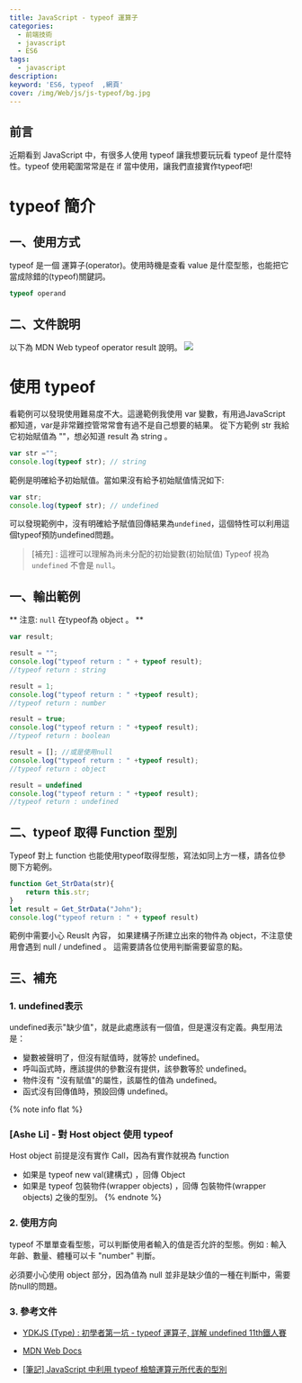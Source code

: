 ```yaml
---
title: JavaScript - typeof 運算子
categories: 
  - 前端技術
  - javascript
  - ES6 
tags: 
  - javascript
description:
keyword: 'ES6, typeof  ,網頁'
cover: /img/Web/js/js-typeof/bg.jpg
---
```


## 前言
近期看到 JavaScript 中，有很多人使用 typeof 讓我想要玩玩看 typeof 是什麼特性。typeof 使用範圍常常是在 if 當中使用，讓我們直接實作typeof吧!

# typeof 簡介
## 一、使用方式
typeof 是一個 運算子(operator)。使用時機是查看 value 是什麼型態，也能把它當成除錯的(typeof)關鍵詞。 
```js
typeof operand
```

## 二、文件說明
以下為 MDN Web typeof operator result 說明。
![](/img/Web/js/js-typeof/typeof_desc.jpg)

# 使用 typeof  
看範例可以發現使用難易度不大。這邊範例我使用 var 變數，有用過JavaScript都知道，var是非常難控管常常會有過不是自己想要的結果。
從下方範例 str 我給它初始賦值為 ""，想必知道 result 為 string 。 
```js
var str ="";
console.log(typeof str); // string
```
範例是明確給予初始賦值。當如果沒有給予初始賦值情況如下:

```js
var str;
console.log(typeof str); // undefined
```
可以發現範例中，沒有明確給予賦值回傳結果為```undefined```，這個特性可以利用這個typeof預防undefined問題。
> [補充] : 這裡可以理解為尚未分配的初始變數(初始賦值) Typeof 視為 ```undefined``` 不會是 ```null```。


## 一、輸出範例
** 注意: ```null``` 在typeof為 object 。 ** 
```js
var result;

result = "";
console.log("typeof return : " + typeof result);
//typeof return : string

result = 1;
console.log("typeof return : " +typeof result);
//typeof return : number

result = true;
console.log("typeof return : " +typeof result);
//typeof return : boolean

result = []; //或是使用null
console.log("typeof return : " +typeof result);
//typeof return : object

result = undefined
console.log("typeof return : " +typeof result);
//typeof return : undefined

```

## 二、typeof 取得 Function 型別
Typeof 對上 function 也能使用typeof取得型態，寫法如同上方一樣，請各位參閱下方範例。

```js
function Get_StrData(str){
    return this.str;
}
let result = Get_StrData("John");
console.log("typeof return : " + typeof result)
```

範例中需要小心 Reuslt 內容， 如果建構子所建立出來的物件為 object，不注意使用會遇到 null / undefined 。
這需要請各位使用判斷需要留意的點。
 
## 三、補充
### 1. undefined表示
undefined表示"缺少值"，就是此處應該有一個值，但是還沒有定義。典型用法是：

- 變數被聲明了，但沒有賦值時，就等於 undefined。
- 呼叫函式時，應該提供的參數沒有提供，該參數等於 undefined。
- 物件沒有 "沒有賦值"的屬性，該屬性的值為 undefined。
- 函式沒有回傳值時，預設回傳 undefined。

{% note info flat %}
  ### [Ashe Li] - 對 Host object 使用 typeof
  Host object 前提是沒有實作 Call，因為有實作就視為 function
  - 如果是 typeof new val(建構式) ，回傳 Object
  - 如果是 typeof 包裝物件(wrapper objects) ，回傳 包裝物件(wrapper objects) 之後的型別。
{% endnote %}

### 2. 使用方向 
typeof 不單單查看型態，可以判斷使用者輸入的值是否允許的型態。例如 : 輸入年齡、數量、體種可以卡 "number" 判斷。

必須要小心使用 object 部分，因為值為 null 並非是缺少值的一種在判斷中，需要防null的問題。

### 3. 參考文件 
- [YDKJS (Type) : 初學者第一坑 - typeof 運算子, 詳解 undefined 11th鐵人賽](https://ithelp.ithome.com.tw/articles/10218815 )

- [MDN Web Docs](https://developer.mozilla.org/zh-TW/docs/Web/JavaScript/Reference/Operators/typeof)

- [[筆記] JavaScript 中利用 typeof 檢驗運算元所代表的型別](https://pjchender.blogspot.com/2016/07/javascript-typeof.html)